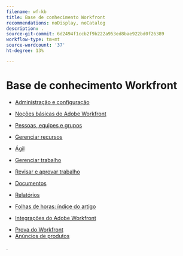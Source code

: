 ```yaml
---
filename: wf-kb
title: Base de conhecimento Workfront
recommendations: noDisplay, noCatalog
description: .
source-git-commit: 6d2494f1ccb2f9b222a953ed8bae922bd0f26389
workflow-type: tm+mt
source-wordcount: '37'
ht-degree: 13%

---
```



# Base de conhecimento Workfront

* [Administração e configuração](administration-and-setup/administration-and-setup.md)
* [Noções básicas do Adobe Workfront](workfront-basics/workfront-basics.md)
* [Pessoas, equipes e grupos](people-teams-and-groups/people-teams-and-groups.md)
* [Gerenciar recursos](resource-mgmt/manage-resources.md)
* [Ágil](agile/agile.md)
* [Gerenciar trabalho](manage-work/manage-work.md)
* [Revisar e aprovar trabalho](review-and-approve-work/review-and-approve-work.md)
* [Documentos](documents/documents-overview.md)
* [Relatórios](reports-and-dashboards/reports-and-dashboards-overview.md)

  <!--
  <li data-mc-conditions="QuicksilverOrClassic.Draft mode">Enhanced analytics</li>
  -->

* [Folhas de horas: índice do artigo](timesheets/timesheets-all.md)
* [Integrações do Adobe Workfront](workfront-integrations-and-apps/workfront-integrations.md)
<!--* [Adobe Workfront API](wf-api/workfront-api.md) -->
* [Prova do Workfront](workfront-proof/workfront-proof.md)
* [Anúncios de produtos](product-announcements/product-announcements.md)

.
